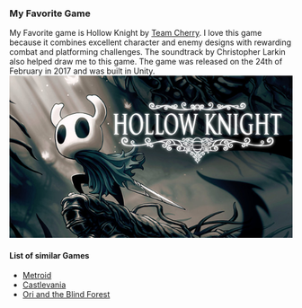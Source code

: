 ### My Favorite Game

My Favorite game is Hollow Knight by [Team Cherry](https://www.teamcherry.com.au/). I love this game because it combines excellent character and enemy designs with rewarding combat and platforming challenges. The soundtrack by Christopher Larkin also helped draw me to this game. The game was released on the 24th of February in 2017 and was built in Unity.
![HKImage](/assets/HollowKnightCover.jpeg)

#### List of similar Games <br>
* [Metroid](https://metroid.nintendo.com/)
* [Castlevania](https://store.steampowered.com/franchise/castlevania)
* [Ori and the Blind Forest](https://www.orithegame.com/)